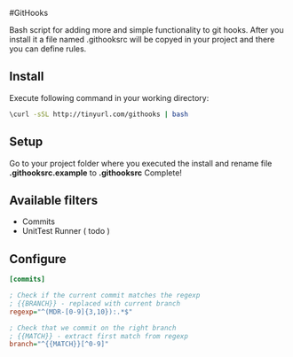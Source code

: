 #GitHooks

Bash script for adding more and simple functionality to git hooks. After you install it a file named .githooksrc will be copyed in your project and there you can define rules.

## Install

Execute following command in your working directory:
```sh
\curl -sSL http://tinyurl.com/githooks | bash
```

## Setup
Go to your project folder where you executed the install and rename file **.githooksrc.example** to **.githooksrc** 
Complete!

## Available filters
- Commits
- UnitTest Runner ( todo )

## Configure

```INI
[commits]

; Check if the current commit matches the regexp
; {{BRANCH}} - replaced with current branch
regexp="^(MDR-[0-9]{3,10}):.*$"

; Check that we commit on the right branch
; {{MATCH}} - extract first match from regexp
branch="^{{MATCH}}[^0-9]"
```

